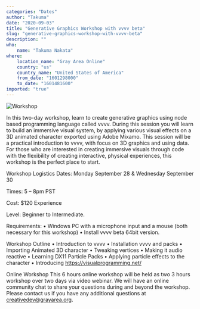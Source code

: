 ```yaml
---
categories: "Dates"
author: "Takuma"
date: "2020-09-03"
title: "Generative Graphics Workshop with vvvv beta"
slug: "generative-graphics-workshop-with-vvvv-beta"
description: ""
who: 
    name: "Takuma Nakata"
where: 
    location_name: "Gray Area Online"
    country: "us"
    country_name: "United States of America"
    from_date: "1601298000"
    to_date: "1601481600"
imported: "true"
---
```



![Workshop](Workshop.jpg) 

In this two-day workshop, learn to create generative graphics using node based programming language called vvvv. During this session you will learn to build an immersive visual system, by applying various visual effects on a 3D animated character exported using Adobe Mixamo. This session will be a practical introduction to vvvv, with focus on 3D graphics and using data. For those who are interested in creating immersive visuals through code with the flexibility of creating interactive, physical experiences, this workshop is the perfect place to start.

Workshop Logistics Dates:
Monday September 28 &
Wednesday September 30 

Times: 5 – 8pm PST 

Cost: $120 Experience 

Level: Beginner to Intermediate. 

Requirements:
• Windows PC with a microphone input and a mouse (both necessary for this workshop)
• Install vvvv beta 64bit version.

Workshop Outline • Introduction to vvvv
• Installation vvvv and packs
• Importing Animated 3D character
• Tweaking vertices
• Making it audio reactive
• Learning DX11 Particle Packs
• Applying particle effects to the character
• Introducing https://visualprogramming.net/

Online Workshop This 6 hours online workshop will be held as two 3 hours workshop over two days via video webinar. We will have an online community chat to share your questions during and beyond the workshop. Please contact us if you have any additional questions at creativedev@grayarea.org.


[](https://grayarea.org/workshop/generative-graphics-workshop-with-vvvv/)